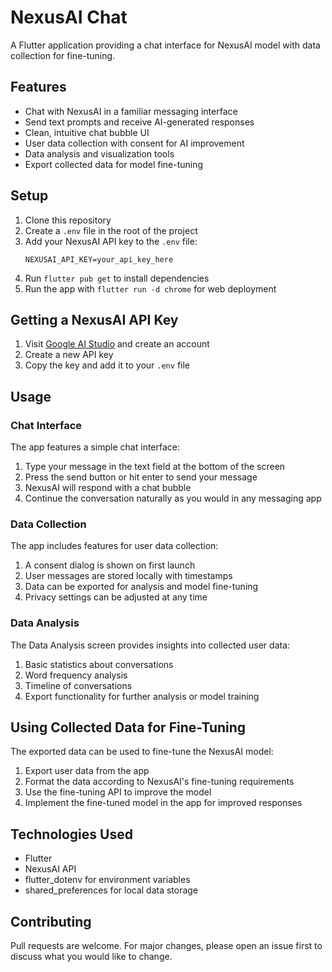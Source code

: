 # NexusAI Chat

A Flutter application providing a chat interface for NexusAI model with data collection for fine-tuning.

## Features

- Chat with NexusAI in a familiar messaging interface
- Send text prompts and receive AI-generated responses
- Clean, intuitive chat bubble UI
- User data collection with consent for AI improvement
- Data analysis and visualization tools
- Export collected data for model fine-tuning

## Setup

1. Clone this repository
2. Create a `.env` file in the root of the project
3. Add your NexusAI API key to the `.env` file:
   ```
   NEXUSAI_API_KEY=your_api_key_here
   ```
4. Run `flutter pub get` to install dependencies
5. Run the app with `flutter run -d chrome` for web deployment

## Getting a NexusAI API Key

1. Visit [Google AI Studio](https://ai.google.dev/) and create an account
2. Create a new API key
3. Copy the key and add it to your `.env` file

## Usage

### Chat Interface

The app features a simple chat interface:

1. Type your message in the text field at the bottom of the screen
2. Press the send button or hit enter to send your message
3. NexusAI will respond with a chat bubble
4. Continue the conversation naturally as you would in any messaging app

### Data Collection

The app includes features for user data collection:

1. A consent dialog is shown on first launch
2. User messages are stored locally with timestamps
3. Data can be exported for analysis and model fine-tuning
4. Privacy settings can be adjusted at any time

### Data Analysis

The Data Analysis screen provides insights into collected user data:

1. Basic statistics about conversations
2. Word frequency analysis
3. Timeline of conversations
4. Export functionality for further analysis or model training

## Using Collected Data for Fine-Tuning

The exported data can be used to fine-tune the NexusAI model:

1. Export user data from the app
2. Format the data according to NexusAI's fine-tuning requirements
3. Use the fine-tuning API to improve the model
4. Implement the fine-tuned model in the app for improved responses

## Technologies Used

- Flutter
- NexusAI API
- flutter_dotenv for environment variables
- shared_preferences for local data storage

## Contributing

Pull requests are welcome. For major changes, please open an issue first to discuss what you would like to change.
